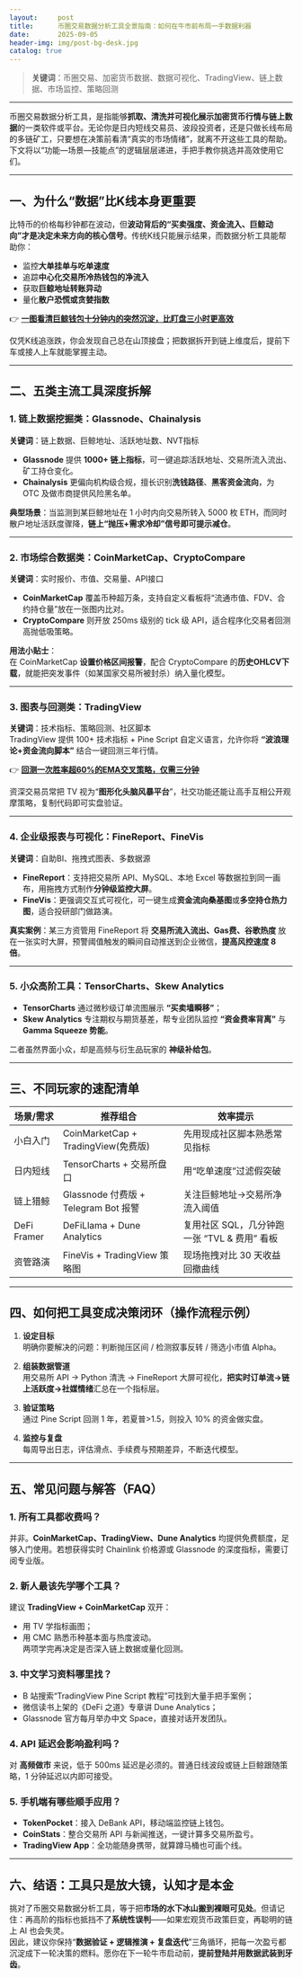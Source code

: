 ```yaml
---
layout:     post
title:      币圈交易数据分析工具全景指南：如何在牛市前布局一手数据利器
date:       2025-09-05
header-img: img/post-bg-desk.jpg
catalog: true
---
```


> **关键词**：币圈交易、加密货币数据、数据可视化、TradingView、链上数据、市场监控、策略回测

---

币圈交易数据分析工具，是指能够**抓取、清洗并可视化展示加密货币行情与链上数据**的一类软件或平台。无论你是日内短线交易员、波段投资者，还是只做长线布局的多链矿工，只要想在决策前看清“真实的市场情绪”，就离不开这些工具的帮助。下文将以“功能—场景—技能点”的逻辑层层递进，手把手教你挑选并高效使用它们。

---

## 一、为什么“数据”比K线本身更重要

比特币的价格每秒钟都在波动，但**波动背后的“买卖强度、资金流入、巨鲸动向”才是决定未来方向的核心信号**。传统K线只能展示结果，而数据分析工具能帮助你：

- 监控**大单挂单与吃单速度**  
- 追踪**中心化交易所冷热钱包的净流入**  
- 获取**巨鲸地址转账异动**  
- 量化**散户恐慌或贪婪指数**

👉 [**一图看清巨鲸钱包十分钟内的突然沉淀，比盯盘三小时更高效**](https://okxdog.com/)

仅凭K线追涨跌，你会发现自己总在山顶接盘；把数据拆开到链上维度后，提前下车或接人上车就能掌握主动。

---

## 二、五类主流工具深度拆解

### 1. **链上数据挖掘类：Glassnode、Chainalysis**

**关键词**：链上数据、巨鲸地址、活跃地址数、NVT指标  
- **Glassnode** 提供 **1000+ 链上指标**，可一键追踪活跃地址、交易所流入流出、矿工持仓变化。  
- **Chainalysis** 更偏向机构级合规，擅长识别**洗钱路径**、**黑客资金流向**，为 OTC 及做市商提供风险黑名单。  

**典型场景**：当监测到某巨鲸地址在 1 小时内向交易所转入 5000 枚 ETH，而同时散户地址活跃度骤降，**链上“抛压+需求冷却”信号即可提示减仓**。

---

### 2. **市场综合数据类：CoinMarketCap、CryptoCompare**

**关键词**：实时报价、市值、交易量、API接口  
- **CoinMarketCap** 覆盖币种超万条，支持自定义看板将“流通市值、FDV、合约持仓量”放在一张图内比对。  
- **CryptoCompare** 则开放 250ms 级别的 tick 级 API，适合程序化交易者回测高抛低吸策略。  

**用法小贴士**：  
在 CoinMarketCap **设置价格区间报警**，配合 CryptoCompare 的**历史OHLCV下载**，就能把突发事件（如某国家交易所被封杀）纳入量化模型。

---

### 3. **图表与回测类：TradingView**

**关键词**：技术指标、策略回测、社区脚本  
TradingView 提供 100+ 技术指标 + Pine Script 自定义语言，允许你将 **“波浪理论+资金流向脚本”** 结合一键回测三年行情。  

👉 [**回测一次胜率超60%的EMA交叉策略，仅需三分钟**](https://okxdog.com/)  

资深交易员常把 TV 视为“**图形化头脑风暴平台**”，社交功能还能让高手互相公开观摩策略，复制代码即可实盘验证。

---

### 4. **企业级报表与可视化：FineReport、FineVis**

**关键词**：自助BI、拖拽式图表、多数据源  
- **FineReport**：支持把交易所 API、MySQL、本地 Excel 等数据拉到同一画布，用拖拽方式制作**分钟级监控大屏**。  
- **FineVis**：更强调交互式可视化，可一键生成**资金流向桑基图**或**多空持仓热力图**，适合投研部门做路演。  

**真实案例**：某三方资管用 FineReport 将 **交易所流入流出、Gas费、谷歌热度** 放在一张实时大屏，预警阈值触发的瞬间自动推送到企业微信，**提高风控速度 8 倍**。

---

### 5. **小众高阶工具：TensorCharts、Skew Analytics**

- **TensorCharts** 通过微秒级订单流图展示 **“买卖墙瞬移”**；  
- **Skew Analytics** 专注期权与期货基差，帮专业团队监控 **“资金费率背离”** 与 **Gamma Squeeze 势能**。  

二者虽然界面小众，却是高频与衍生品玩家的 **神级补给包**。

---

## 三、不同玩家的速配清单

| 场景/需求 | 推荐组合 | 效率提示 |
|-----------|----------|----------|
| 小白入门 | CoinMarketCap + TradingView(免费版) | 先用现成社区脚本熟悉常见指标 |
| 日内短线 | TensorCharts + 交易所盘口 | 用“吃单速度”过滤假突破 |
| 链上猎鲸 | Glassnode 付费版 + Telegram Bot 报警 | 关注巨鲸地址→交易所净流入阈值 |
| DeFi Framer | DeFiLlama + Dune Analytics | 复用社区 SQL，几分钟跑一张 “TVL & 费用” 看板 |
| 资管路演 | FineVis + TradingView 策略图 | 现场拖拽对比 30 天收益回撤曲线 |

---

## 四、如何把工具变成决策闭环（操作流程示例）

1. **设定目标**  
   明确你要解决的问题：判断抛压区间 / 检测叙事反转 / 筛选小市值 Alpha。  

2. **组装数据管道**  
   用交易所 API → Python 清洗 → FineReport 大屏可视化，**把实时订单流→链上活跃度→社媒情绪**汇总在一个指标层。  

3. **验证策略**  
   通过 Pine Script 回测 1 年，若夏普>1.5，则投入 10% 的资金做实盘。  

4. **监控与复盘**  
   每周导出日志，评估滑点、手续费与预期差异，不断迭代模型。

---

## 五、常见问题与解答（FAQ）

### 1. 所有工具都收费吗？  
并非。**CoinMarketCap、TradingView、Dune Analytics** 均提供免费额度，足够入门使用。若想获得实时 Chainlink 价格源或 Glassnode 的深度指标，需要订阅专业版。

### 2. 新人最该先学哪个工具？  
建议 **TradingView + CoinMarketCap** 双开：  
- 用 TV 学指标画图；  
- 用 CMC 熟悉币种基本面与热度波动。  
两项学完再决定是否深入链上数据或量化回测。

### 3. 中文学习资料哪里找？  
- B 站搜索“TradingView Pine Script 教程”可找到大量手把手案例；  
- 微信读书上架的《DeFi 之道》专章讲 Dune Analytics；  
- Glassnode 官方每月举办中文 Space，直接对话开发团队。

### 4. API 延迟会影响盈利吗？  
对 **高频做市** 来说，低于 500ms 延迟是必须的。普通日线波段或链上巨鲸跟随策略，1 分钟延迟以内即可接受。

### 5. 手机端有哪些顺手应用？  
- **TokenPocket**：接入 DeBank API，移动端监控链上钱包。  
- **CoinStats**：整合交易所 API 与新闻推送，一键计算多交易所盈亏。  
- **TradingView App**：全功能随身携带，就算蹲马桶也可画个线。

---

## 六、结语：工具只是放大镜，认知才是本金

挑对了币圈交易数据分析工具，等于把**市场的水下冰山搬到裸眼可见处**。但请记住：再高阶的指标也抵挡不了**系统性误判**——如果宏观货币政策巨变，再聪明的链上 AI 也会失灵。  
因此，建议你保持“**数据验证 + 逻辑推演 + 复盘迭代**”三角循环，把每一次盈亏都沉淀成下一轮决策的燃料。愿你在下一轮牛市启动前，**提前登陆并用数据武装到牙齿**。